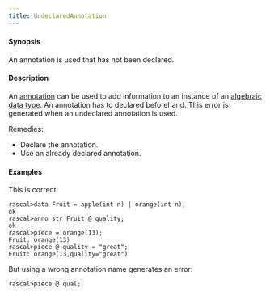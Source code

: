 ```yaml
---
title: UndeclaredAnnotation
---
```


#### Synopsis

An annotation is used that has not been declared.

#### Description

An [annotation](../../Rascal/Declarations/Annotation/index.md) can be used to add information to an instance of an
[algebraic data type](../../Rascal/Declarations/AlgebraicDataType/index.md).
An annotation has to declared beforehand. This error is generated when an undeclared annotation is used.

Remedies:

*  Declare the annotation.
*  Use an already declared annotation.

#### Examples

This is correct:

```rascal-shell ,error
rascal>data Fruit = apple(int n) | orange(int n);
ok
rascal>anno str Fruit @ quality;
ok
rascal>piece = orange(13);
Fruit: orange(13)
rascal>piece @ quality = "great";
Fruit: orange(13,quality="great")
```
But using a wrong annotation name generates an error:

```rascal-shell ,continue,error
rascal>piece @ qual;
```


